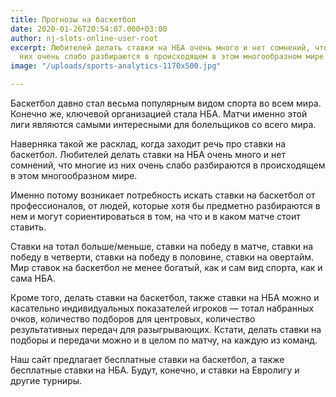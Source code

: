 ```yaml
---
title: Прогнозы на баскетбол
date: 2020-01-26T20:54:07.000+03:00
author: nj-slots-online-user-root
excerpt: Любителей делать ставки на НБА очень много и нет сомнений, что многие из
  них очень слабо разбираются в происходящем в этом многообразном мире...
image: "/uploads/sports-analytics-1170x500.jpg"

---
```

Баскетбол давно стал весьма популярным видом спорта во всем мира. Конечно же, ключевой организацией стала НБА. Матчи именно этой лиги являются самыми интересными для болельщиков со всего мира.

Наверняка такой же расклад, когда заходит речь про ставки на баскетбол. Любителей делать ставки на НБА очень много и нет сомнений, что многие из них очень слабо разбираются в происходящем в этом многообразном мире.

Именно потому возникает потребность искать ставки на баскетбол от профессионалов, от людей, которые хотя бы предметно разбираются в нем и могут сориентироваться в том, на что и в каком матче стоит ставить.

Ставки на тотал больше/меньше, ставки на победу в матче, ставки на победу в четверти, ставки на победу в половине, ставки на овертайм. Мир ставок на баскетбол не менее богатый, как и сам вид спорта, как и сама НБА.

Кроме того, делать ставки на баскетбол, также ставки на НБА можно и касательно индивидуальных показателей игроков &#8212; тотал набранных очков, количество подборов для центровых, количество результативных передач для разыгрывающих. Кстати, делать ставки на подборы и передачи можно и в целом по матчу, на каждую из команд.

Наш сайт предлагает бесплатные ставки на баскетбол, а также бесплатные ставки на НБА. Будут, конечно, и ставки на Евролигу и другие турниры.